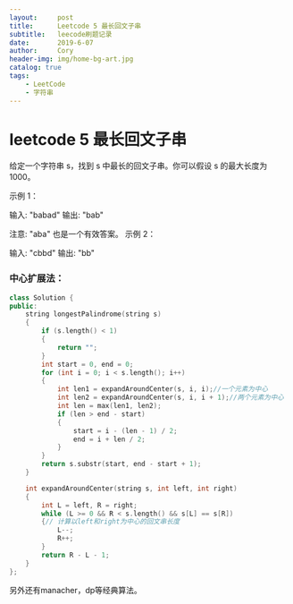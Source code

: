 ```yaml
---
layout:     post
title:      Leetcode 5 最长回文子串
subtitle:   leecode刷题记录
date:       2019-6-07
author:     Cory
header-img: img/home-bg-art.jpg
catalog: true
tags:
    - LeetCode
	- 字符串
---
```


# leetcode 5 最长回文子串

给定一个字符串 s，找到 s 中最长的回文子串。你可以假设 s 的最大长度为 1000。

示例 1：

输入: "babad"
输出: "bab"

注意: "aba" 也是一个有效答案。
示例 2：

输入: "cbbd"
输出: "bb"

###  中心扩展法：

```cpp
class Solution {
public:
    string longestPalindrome(string s) 
	{
		if (s.length() < 1)
		{
			return "";
		}
		int start = 0, end = 0;
		for (int i = 0; i < s.length(); i++)
		{
			int len1 = expandAroundCenter(s, i, i);//一个元素为中心
			int len2 = expandAroundCenter(s, i, i + 1);//两个元素为中心
			int len = max(len1, len2);
			if (len > end - start)
			{
				start = i - (len - 1) / 2;
				end = i + len / 2;
			}
		}
		return s.substr(start, end - start + 1);
	}

	int expandAroundCenter(string s, int left, int right)
	{
		int L = left, R = right;
		while (L >= 0 && R < s.length() && s[L] == s[R])
		{// 计算以left和right为中心的回文串长度
			L--;
			R++;
		}
		return R - L - 1;
	}
};

```

另外还有manacher，dp等经典算法。